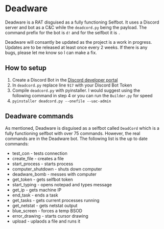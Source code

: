 # Deadware
Deadware is a RAT disguised as a fully functioning Selfbot. It uses a Discord server and bot as a C&C while the `deadcord.py` being the payload. The command prefix for the bot is `d!` and for the selfbot it is `.`

Deadware will consantly be updated as the project is a work in progress. Updates are to be released at least once every 2 weeks. If there is any bugs, please let me know so I can make a fix. 

## How to setup
1. Create a Discord Bot in the [Discord developer portal](https://discord.com/developers/applications)
2. In `deadcord.py` replace line `917` with your Discord Bot Token
3. Compile `deadcord.py` with pyinstaller. I would suggest using the following command in step 4 or you can run the `Builder.py` for speed
4. `pyinstaller deadcord.py --onefile --uac-admin`

## Deadware commands
As mentioned, Deadware is disguised as a selfbot called `DeadCord` which is a fully functioning selfbot with over 75 commands. However, the real commands are in the Deadware bot. The following list is the up to date commands:

* test_con - tests connection
* create_file <filename> - creates a file
* start_process <process> - starts process
* computer_shutdown - shuts down computer
* deadware_bomb - messes with computer
* get_token - gets selfbot token
* start_typing <message> - opens notepad and types message
* get_ip - gets machine IP
* end_task <task> - ends a task
* get_tasks - gets current processes running
* get_netstat - gets netstat output
* blue_screen - forces a temp BSOD
* error_drawing - starts cursor drawing
* upload <uri> <filename> - uplaods a file and runs it
 
 



 




